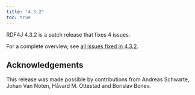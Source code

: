 ```yaml
---
title: "4.3.2"
toc: true
---
```

RDF4J 4.3.2 is a patch release that fixes 4 issues.

For a complete overview, see [all issues fixed in 4.3.2](https://github.com/eclipse/rdf4j/milestone/95?closed=1).

## Acknowledgements

This release was made possible by contributions from Andreas Schwarte, Johan Van Noten, Håvard M. Ottestad and Borislav Bonev.
